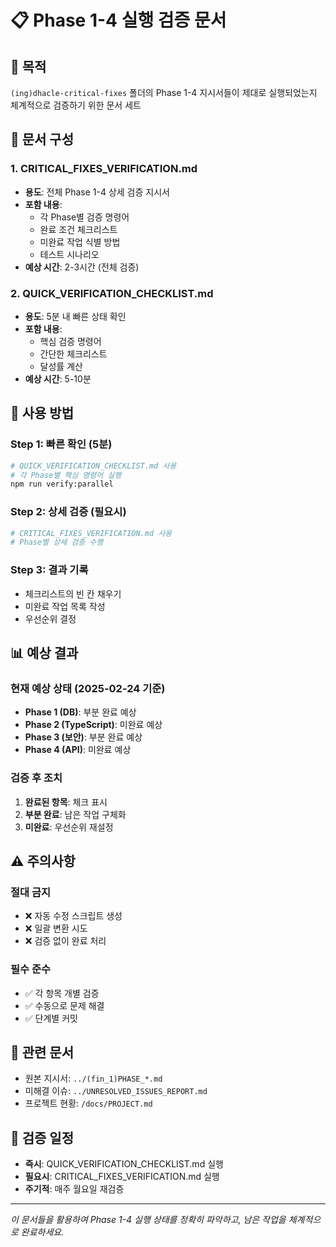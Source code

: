 # 📋 Phase 1-4 실행 검증 문서

## 📌 목적
`(ing)dhacle-critical-fixes` 폴더의 Phase 1-4 지시서들이 제대로 실행되었는지 체계적으로 검증하기 위한 문서 세트

## 📁 문서 구성

### 1. CRITICAL_FIXES_VERIFICATION.md
- **용도**: 전체 Phase 1-4 상세 검증 지시서
- **포함 내용**: 
  - 각 Phase별 검증 명령어
  - 완료 조건 체크리스트
  - 미완료 작업 식별 방법
  - 테스트 시나리오
- **예상 시간**: 2-3시간 (전체 검증)

### 2. QUICK_VERIFICATION_CHECKLIST.md
- **용도**: 5분 내 빠른 상태 확인
- **포함 내용**:
  - 핵심 검증 명령어
  - 간단한 체크리스트
  - 달성률 계산
- **예상 시간**: 5-10분

## 🚀 사용 방법

### Step 1: 빠른 확인 (5분)
```bash
# QUICK_VERIFICATION_CHECKLIST.md 사용
# 각 Phase별 핵심 명령어 실행
npm run verify:parallel
```

### Step 2: 상세 검증 (필요시)
```bash
# CRITICAL_FIXES_VERIFICATION.md 사용
# Phase별 상세 검증 수행
```

### Step 3: 결과 기록
- 체크리스트의 빈 칸 채우기
- 미완료 작업 목록 작성
- 우선순위 결정

## 📊 예상 결과

### 현재 예상 상태 (2025-02-24 기준)
- **Phase 1 (DB)**: 부분 완료 예상
- **Phase 2 (TypeScript)**: 미완료 예상
- **Phase 3 (보안)**: 부분 완료 예상
- **Phase 4 (API)**: 미완료 예상

### 검증 후 조치
1. **완료된 항목**: 체크 표시
2. **부분 완료**: 남은 작업 구체화
3. **미완료**: 우선순위 재설정

## ⚠️ 주의사항

### 절대 금지
- ❌ 자동 수정 스크립트 생성
- ❌ 일괄 변환 시도
- ❌ 검증 없이 완료 처리

### 필수 준수
- ✅ 각 항목 개별 검증
- ✅ 수동으로 문제 해결
- ✅ 단계별 커밋

## 🔗 관련 문서
- 원본 지시서: `../(fin_1)PHASE_*.md`
- 미해결 이슈: `../UNRESOLVED_ISSUES_REPORT.md`
- 프로젝트 현황: `/docs/PROJECT.md`

## 📅 검증 일정
- **즉시**: QUICK_VERIFICATION_CHECKLIST.md 실행
- **필요시**: CRITICAL_FIXES_VERIFICATION.md 실행
- **주기적**: 매주 월요일 재검증

---

*이 문서들을 활용하여 Phase 1-4 실행 상태를 정확히 파악하고, 남은 작업을 체계적으로 완료하세요.*